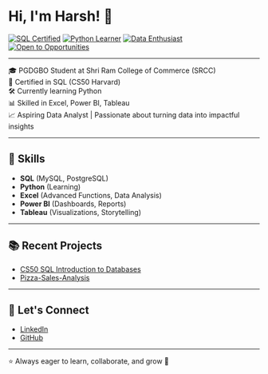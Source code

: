 # Hi, I'm Harsh! 👋

[![SQL Certified](https://img.shields.io/badge/SQL-Certified-brightgreen?logo=postgresql&logoColor=white)](https://github.com/Harshvardan23)
[![Python Learner](https://img.shields.io/badge/Python-Learning-blue?logo=python&logoColor=white)](https://github.com/Harshvardan23)
[![Data Enthusiast](https://img.shields.io/badge/Data-Enthusiast-orange)](https://github.com/Harshvardan23)
[![Open to Opportunities](https://img.shields.io/badge/Open%20to-Opportunities-blueviolet)](https://www.linkedin.com/in/harsh-kumar-99263b283/)

---

🎓 PGDGBO Student at Shri Ram College of Commerce (SRCC)  
📜 Certified in SQL (CS50 Harvard)  
🛠️ Currently learning Python  
📊 Skilled in Excel, Power BI, Tableau  
📈 Aspiring Data Analyst | Passionate about turning data into impactful insights

---

## 🚀 Skills
- **SQL** (MySQL, PostgreSQL)
- **Python** (Learning)
- **Excel** (Advanced Functions, Data Analysis)
- **Power BI** (Dashboards, Reports)
- **Tableau** (Visualizations, Storytelling)

---

## 📚 Recent Projects
- [CS50 SQL Introduction to Databases](https://github.com/Harshvardan23/CS50-SQL-INTRODUCTION-TO-DATA-BASES-)
- [Pizza-Sales-Analysis](https://github.com/Harshvardan23/Pizza-Sales-Analysis)

---

## 🤝 Let's Connect
- [LinkedIn](https://www.linkedin.com/in/harsh-kumar-99263b283/)
- [GitHub](https://github.com/Harshvardan23)

---
⭐️ Always eager to learn, collaborate, and grow 🚀
